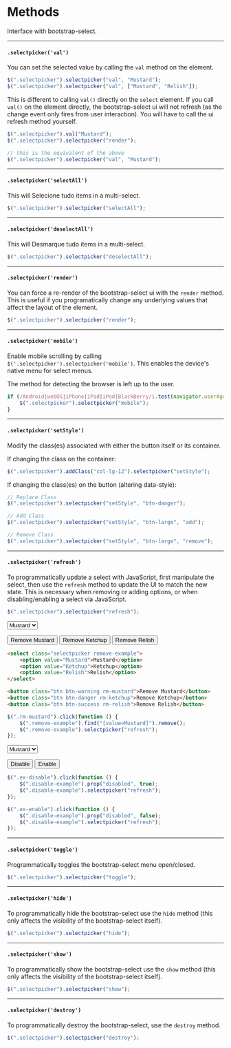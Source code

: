 # Methods

Interface with bootstrap-select.

---

#### `.selectpicker('val')`

You can set the selected value by calling the `val` method on the element.

```js
$(".selectpicker").selectpicker("val", "Mustard");
$(".selectpicker").selectpicker("val", ["Mustard", "Relish"]);
```

This is different to calling `val()` directly on the `select` element. If you call `val()` on the element directly, the bootstrap-select ui will not refresh (as the change event only fires from user interaction). You will have to call the ui refresh method yourself.

```js
$(".selectpicker").val("Mustard");
$(".selectpicker").selectpicker("render");

// this is the equivalent of the above
$(".selectpicker").selectpicker("val", "Mustard");
```

---

#### `.selectpicker('selectAll')`

This will Selecione tudo items in a multi-select.

```js
$(".selectpicker").selectpicker("selectAll");
```

---

#### `.selectpicker('deselectAll')`

This will Desmarque tudo items in a multi-select.

```js
$(".selectpicker").selectpicker("deselectAll");
```

---

#### `.selectpicker('render')`

You can force a re-render of the bootstrap-select ui with the `render` method. This is useful if you programatically change any underlying values that affect the layout of the element.

```js
$(".selectpicker").selectpicker("render");
```

---

#### `.selectpicker('mobile')`

Enable mobile scrolling by calling `$('.selectpicker').selectpicker('mobile')`. This enables the device's native menu for select menus.

The method for detecting the browser is left up to the user.

```js
if (/Android|webOS|iPhone|iPad|iPod|BlackBerry/i.test(navigator.userAgent)) {
    $(".selectpicker").selectpicker("mobile");
}
```

---

#### `.selectpicker('setStyle')`

Modify the class(es) associated with either the button itself or its container.

If changing the class on the container:

```js
$(".selectpicker").addClass("col-lg-12").selectpicker("setStyle");
```

If changing the class(es) on the button (altering data-style):

```js
// Replace Class
$(".selectpicker").selectpicker("setStyle", "btn-danger");

// Add Class
$(".selectpicker").selectpicker("setStyle", "btn-large", "add");

// Remove Class
$(".selectpicker").selectpicker("setStyle", "btn-large", "remove");
```

---

#### `.selectpicker('refresh')`

To programmatically update a select with JavaScript, first manipulate the select, then use the `refresh` method to
update the UI to match the new state. This is necessary when removing or adding options, or when disabling/enabling a
select via JavaScript.

```js
$(".selectpicker").selectpicker("refresh");
```

<div class="bs-docs-example">
  <div class="form-group">
    <select class="selectpicker remove-example">
      <option value="Mustard">Mustard</option>
      <option value="Ketchup">Ketchup</option>
      <option value="Relish">Relish</option>
    </select>
  </div>

<button class="btn btn-warning rm-mustard">Remove Mustard</button>
<button class="btn btn-danger rm-ketchup">Remove Ketchup</button>
<button class="btn btn-success rm-relish">Remove Relish</button>

</div>

```html
<select class="selectpicker remove-example">
    <option value="Mustard">Mustard</option>
    <option value="Ketchup">Ketchup</option>
    <option value="Relish">Relish</option>
</select>

<button class="btn btn-warning rm-mustard">Remove Mustard</button>
<button class="btn btn-danger rm-ketchup">Remove Ketchup</button>
<button class="btn btn-success rm-relish">Remove Relish</button>
```

```js
$(".rm-mustard").click(function () {
    $(".remove-example").find("[value=Mustard]").remove();
    $(".remove-example").selectpicker("refresh");
});
```

<div class="bs-docs-example">
  <div class="form-group">
    <select class="selectpicker disable-example">
      <option value="Mustard">Mustard</option>
      <option value="Ketchup">Ketchup</option>
      <option value="Relish">Relish</option>
    </select>
  </div>

<button class="btn btn-default ex-disable"><i class="icon-remove"></i> Disable</button>
<button class="btn btn-default ex-enable"><i class="icon-ok"></i> Enable</button>

</div>

```js
$(".ex-disable").click(function () {
    $(".disable-example").prop("disabled", true);
    $(".disable-example").selectpicker("refresh");
});

$(".ex-enable").click(function () {
    $(".disable-example").prop("disabled", false);
    $(".disable-example").selectpicker("refresh");
});
```

<script type="text/javascript">
  window.onload = function () {
    var $re = $('.remove-example'),
        $de = $('.disable-example');

    $('.rm-mustard').click(function () {
      $re.find('[value=Mustard]').remove();
      $re.selectpicker('refresh');
    });
    $('.rm-ketchup').click(function () {
      $re.find('[value=Ketchup]').remove();
      $re.selectpicker('refresh');
    });
    $('.rm-relish').click(function () {
      $re.find('[value=Relish]').remove();
      $re.selectpicker('refresh');
    });
    $('.ex-disable').click(function () {
      $de.prop('disabled', true);
      $de.selectpicker('refresh');
    });
    $('.ex-enable').click(function () {
      $de.prop('disabled', false);
      $de.selectpicker('refresh');
    });
  };
</script>

---

#### `.selectpicker('toggle')`

Programmatically toggles the bootstrap-select menu open/closed.

```js
$(".selectpicker").selectpicker("toggle");
```

---

#### `.selectpicker('hide')`

To programmatically hide the bootstrap-select use the `hide` method (this only affects the visibility of the bootstrap-select itself).

```js
$(".selectpicker").selectpicker("hide");
```

---

#### `.selectpicker('show')`

To programmatically show the bootstrap-select use the `show` method (this only affects the visibility of the bootstrap-select itself).

```js
$(".selectpicker").selectpicker("show");
```

---

#### `.selectpicker('destroy')`

To programmatically destroy the bootstrap-select, use the `destroy` method.

```js
$(".selectpicker").selectpicker("destroy");
```
